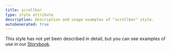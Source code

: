 ```yaml
---
title: scrollbar
type: style attribute
description: Description and usage examples of "scrollbar" style.
autoGenerated: true
---
```


This style has not yet been described in detail, but you can see examples of use in our [Storybook](/storybook).